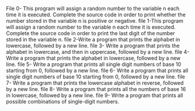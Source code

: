 File 0- This program will assign a random number to the variable n each time it is executed. Complete the source code in order to print whether the number stored in the variable n is positive or negative.
file 1-This program will assign a random number to the variable n each time it is executed. Complete the source code in order to print the last digit of the number stored in the variable n. 
file 2-Write a program that prints the alphabet in lowercase, followed by a new line.
file 3- Write a program that prints the alphabet in lowercase, and then in uppercase, followed by a new line.
file 4- Write a program that prints the alphabet in lowercase, followed by a new line.
file 5- Write a program that prints all single digit numbers of base 10 starting from 0, followed by a new line.
file 6- Write a program that prints all single digit numbers of base 10 starting from 0, followed by a new line.
file 7- Write a program that prints the lowercase alphabet in reverse, followed by a new line.
file 8- Write a program that prints all the numbers of base 16 in lowercase, followed by a new line.
file 9- Write a program that prints all possible combinations of single-digit numbers.
